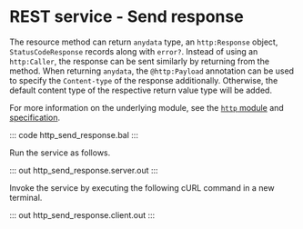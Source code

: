 # REST service - Send response

The resource method can return `anydata` type, an `http:Response` object, `StatusCodeResponse` records along with `error?`. Instead of using an `http:Caller`, the response can be sent similarly by returning from the method. When returning `anydata`, the `@http:Payload` annotation can be used to specify the `Content-type` of the response additionally. Otherwise, the default content type of the respective return value type will be added.

For more information on the underlying module, see the [`http` module](https://lib.ballerina.io/ballerina/http/latest/) and [specification](https://ballerina.io/spec/http/#235-return-types).

::: code http_send_response.bal :::

Run the service as follows.

::: out http_send_response.server.out :::

Invoke the service by executing the following cURL command in a new terminal.

::: out http_send_response.client.out :::
